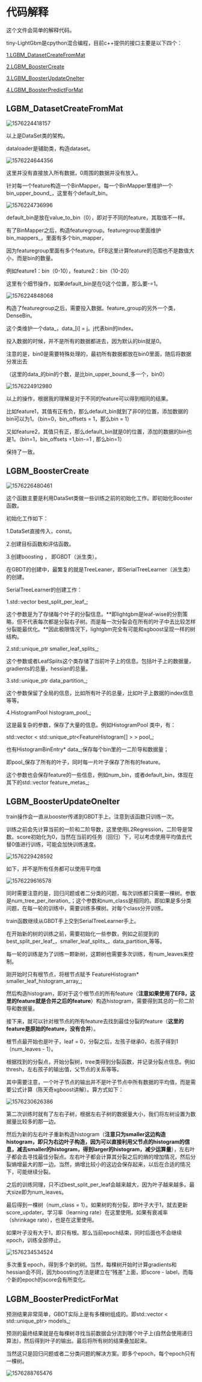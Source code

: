 # 代码解释

这个文件会简单的解释代码。

tiny-LightGbm是cpython混合编程，目前c++提供的接口主要是以下四个：

[1.LGBM_DatasetCreateFromMat](#jupm1)

[2.LGBM_BoosterCreate](#jump2)

[3.LGBM_BoosterUpdateOneIter](#jump3)

[4.LGBM_BoosterPredictForMat](#jump4)



## <span id="jump1">LGBM_DatasetCreateFromMat</span>

![1576224418157](https://github.com/noprohuangqi/tiny-lightgbm/blob/master/pic/pic1.png)

以上是DataSet类的架构。

dataloader是辅助类，构造dataset。

![1576224644356](https://github.com/noprohuangqi/tiny-lightgbm/blob/master/pic/pic2.png)

这里并没有直接放入所有数据，0周围的数据并没有放入。

针对每一个feature构造一个BinMapper。每一个BinMapper里维护一个bin_upper_bound_，这里有个default_bin。

![1576224736996](https://github.com/noprohuangqi/tiny-lightgbm/blob/master/pic/pic3.png)

default_bin是放在value_to_bin（0），即对于不同的feature，其取值不一样。

有了BinMapper之后，构造featuregroup。featuregroup里面维护bin_mappers_，里面有多个bin_mapper，

因为featuregroup里面有多个feature。EFB这里计算feature的范围也不是数值大小，而是bin的数量。

例如feature1：bin（0-10），feature2：bin（10-20）

这里有个细节操作，如果default_bin是在0这个位置，那么要-=1。

![1576224848068](https://github.com/noprohuangqi/tiny-lightgbm/blob/master/pic/pic4.png)

构造了featuregroup之后，需要投入数据。feature_group的另外一个类，DenseBin。

这个类维护一个data_，data_[i] = j。j代表bin的index。

投入数据的时候，并不是所有的数据都进去，因为默认的bin就是0。

注意的是，bin0是需要特殊处理的，最初所有数据都放在bin0里面，随后将数据分发出去

（这里的data_的bin的个数，是比bin_upper_bound_多一个，bin0）

![1576224912980](https://github.com/noprohuangqi/tiny-lightgbm/blob/master/pic/pic5.png)

以上的操作，根据我的理解是对于不同的feature可以得到相同的结果。

比如feature1，其值有正有负，那么default_bin就到了非0的位置，添加数据的bin可以为1。（bin=0，bin_offsets = 1，那么bin = 1）

又如feature2，其值只有正，那么default_bin就是0的位置，添加的数据的bin也是1。（bin=1，bin_offsets =1,bin-=1 , 那么bin=1）

保持了一致。



## <span id="jump2">LGBM_BoosterCreate</span>

![1576226480461](https://github.com/noprohuangqi/tiny-lightgbm/blob/master/pic/pic6.png)

这个函数主要是利用DataSet类做一些训练之前的初始化工作。即初始化Booster函数。

初始化工作如下：

1.DataSet直接传入，const。

2.创建目标函数和评估函数。

3.创建boosting ， 即GBDT（派生类）。

在GBDT的创建中，最繁复的就是TreeLeaner，即SerialTreeLearner（派生类）的创建。

SerialTreeLearner的创建工作：

1.std::vector<SplitInfo> best_split_per_leaf_;

这个参数是为了存储每个叶子的分裂信息。**即lightgbm是leaf-wise的分割策略，但不代表每次都是分裂右子树。而是每一次分裂会在所有的叶子中去比较怎样分裂能最优化。**因此极限情况下，lightgbm完全有可能和xgboost呈现一样的树结构。

2.std::unique_ptr<LeafSplits> smaller_leaf_splits_;

这个参数或者LeafSplits这个类存储了当前叶子上的信息。包括叶子上的数据量，gradients的总量，hessian的总量。

3.std::unique_ptr<DataPartition> data_partition_;

这个参数保留了全局的信息，比如所有叶子的总量，比如叶子上数据的index信息等等。

4.HistogramPool histogram_pool_;

这是最复杂的参数，保存了大量的信息。例如HistogramPool 类中，有：

std::vector < std::unique_ptr<FeatureHistogram[] > >  pool_;

也有HistogramBinEntry* data_;保存每个bin里的一二阶导和数据量；

即pool_保存了所有的叶子，同时每一片叶子保存了所有的feature。

这个参数也会保存feature的一些信息，例如num_bin，或者default_bin，体现在其下的std::vector <FeatureMetainfo> feature_metas_;





## <span id="jump3">LGBM_BoosterUpdateOneIter</span>

train操作会一直从booster传递到GBDT手上。注意到该函数只训练一次。

训练之前会先计算当前的一阶和二阶导数，这里使用L2Regression，二阶导是常数。score初始化为0，当然在当前的任务（回归）下，可以考虑使用平均值去代替0值进行训练，可能会加快训练速度。

![1576229428592](https://github.com/noprohuangqi/tiny-lightgbm/blob/master/pic/pic7.png)

如下，并不是所有任务都可以使用平均值

![1576229616578](https://github.com/noprohuangqi/tiny-lightgbm/blob/master/pic/pic8.png)

同时需要注意的是，回归问题或者二分类的问题，每次训练都只需要一棵树。参数是num_tree_per_iteration_；这个参数和num_class是相同的。即如果是多分类问题，在每一轮的训练中，需要训练多棵树。对每个class分开训练。

train函数继续从GBDT手上交到SerialTreeLearner手上。

在开始新的树的训练之前，需要初始化一些参数，例如之前提到的best_split_per_leaf_，smaller_leaf_splits_，data_partition_等等。

每一轮的训练是为了训练一颗新树，这颗树也需要多次训练，有num_leaves来控制。

刚开始时只有根节点，将根节点赋予 FeatureHistogram* smaller_leaf_histogram_array_;

然后构造histogram，即对于这个根节点的所有feature（**注意如果使用了EFB，这里的feature就是合并之后的feature**）构造histogram，需要得到其总的一阶二阶导和数据量。

接下来，就可以针对根节点的所有feature去找到最佳分裂的feature（**这里的feature是原始的feature，没有合并**）。

根节点最开始也是叶子，leaf = 0，分裂之后，左孩子继承0，右孩子得到1（num_leaves - 1）。

根据找到的分裂点，开始分裂树，tree类得到分裂函数，并记录分裂点信息。例如thresh，左右孩子的输出值，父节点的关系等等。

其中需要注意，一个叶子节点的输出并不是叶子节点中所有数据的平均值，而是需要公式计算（陈天奇xgboost讲解）。算方式如下：

![1576230626386](https://github.com/noprohuangqi/tiny-lightgbm/blob/master/pic/pic9.png)



第二次训练时就有了左右子树，根据左右子树的数据量大小，我们将左树设置为数据量比较多的那一边。

然后为新的左右叶子重新构造histogram（**注意只为smaller这边构造histogram，即只为右边叶子构造，因为可以直接利用父节点的histogram的信息，减去smaller的histogram，得到larger的histogram，减少运算量**），左右叶子都会去寻找最佳分裂点。左右叶子都会计算其分裂之后的熵的增加情况，然后分裂熵增最大的那一边。当然，熵增比较小的这边会保存起来，以后在合适的情况下，可能继续分裂。

之后的训练同理，只不过best_split_per_leaf会越来越大，因为叶子越来越多。最大size即为num_leaves。

最后得到一棵树（num_class = 1）。如果树的有分裂，即叶子大于1，就去更新score_updater。学习率（learning rate）在这里使用。如果有衰减率（shrinkage rate），也是在这里使用。

如果叶子没有大于1，即只有根。那么当前epoch结束，同时后面也不会继续epoch，训练全部停止。

![1576234534524](https://github.com/noprohuangqi/tiny-lightgbm/blob/master/pic/pic10.png)

多次重复epoch，得到多个新的树。当然，每棵树开始时计算gradients和hessian会不同，因为boosting方法是建立在“残差”上面，即score - label，而每个新的epoch的score会有所变化。

## <span id="jump4">LGBM_BoosterPredictForMat</span>

预测结果非常简单，GBDT实际上是有多棵树组成的。即std::vector < std::unique_ptr<Tree>> models_;

预测的最终结果就是在每棵树寻找当前数据会分流到哪个叶子上(自然会使用递归算法)，然后得到叶子的输出。最后将所有树的结果叠加起来。

当然这只是回归问题或者二分类问题的解决方案。即多个epoch，每个epoch只有一棵树。

![1576288765476](https://github.com/noprohuangqi/tiny-lightgbm/blob/master/pic/pic11.png)